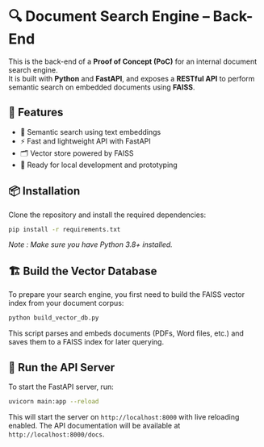 # 🔍 Document Search Engine – Back-End

This is the back-end of a **Proof of Concept (PoC)** for an internal document search engine.  
It is built with **Python** and **FastAPI**, and exposes a **RESTful API** to perform semantic search on embedded documents using **FAISS**.


## 🚀 Features

- 🧠 Semantic search using text embeddings
- ⚡ Fast and lightweight API with FastAPI
- 🗂️ Vector store powered by FAISS
- 🧪 Ready for local development and prototyping


## 📦 Installation

Clone the repository and install the required dependencies:

```bash
pip install -r requirements.txt
```
*Note : Make sure you have Python 3.8+ installed.*

## 🏗️ Build the Vector Database

To prepare your search engine, you first need to build the FAISS vector index from your document corpus:
    
```bash
python build_vector_db.py
```
This script parses and embeds documents (PDFs, Word files, etc.) and saves them to a FAISS index for later querying.

## 🏃 Run the API Server

To start the FastAPI server, run:

```bash
uvicorn main:app --reload
```
This will start the server on `http://localhost:8000` with live reloading enabled.
The API documentation will be available at `http://localhost:8000/docs`.